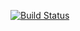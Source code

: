 [![Build Status](https://travis-ci.org/ulefebvr/travis_test.svg?branch=master)](https://travis-ci.org/ulefebvr/travis_test)
